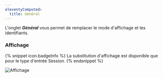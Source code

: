```yaml
---
eleventyComputed:
  title: Général
---
```

L'onglet ***Général*** vous permet de remplacer le mode d'affichage et les identifiants. 

### Affichage 

{% snippet icon.badgeInfo %}
La substitution d'affichage est disponible que pour le type d'entrée Session. 
{% endsnippet %}
 
![Affichage](https://webdevolutions.azureedge.net/docs/fr/rdm/mac/clip4060.png) 
